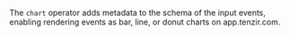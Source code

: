 The `chart` operator adds metadata to the schema of the input events,
enabling rendering events as bar, line, or donut charts on app.tenzir.com.
